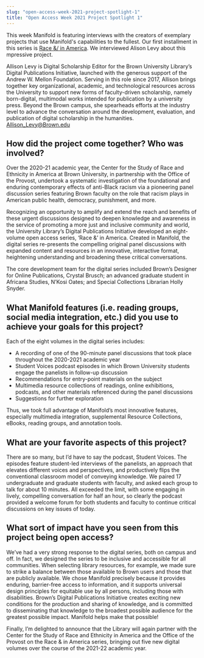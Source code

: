 ```yaml
---
slug: "open-access-week-2021-project-spotlight-1"
title: "Open Access Week 2021 Project Spotlight 1"
---
```


This week Manifold is featuring interviews with the creators of exemplary projects that use Manifold's capabilities to the fullest. Our first installment in this series is [Race &/ in America](https://digitalpublications.brown.edu/projects/project-collection/race-and-in-america). We interviewed Alison Levy about this mpressive project. 

Allison Levy is Digital Scholarship Editor for the Brown University Library’s Digital Publications Initiative, launched with the generous support of the Andrew W. Mellon Foundation. Serving in this role since 2017, Allison brings together key organizational, academic, and technological resources across the University to support new forms of faculty-driven scholarship, namely born-digital, multimodal works intended for publication by a university press. Beyond the Brown campus, she spearheads efforts at the industry level to advance the conversation around the development, evaluation, and publication of digital scholarship in the humanities. Allison_Levy@Brown.edu

## How did the project come together? Who was involved?

Over the 2020-21 academic year, the Center for the Study of Race and Ethnicity in America at Brown University, in partnership with the Office of the Provost, undertook a systematic investigation of the foundational and enduring contemporary effects of anti-Black racism via a pioneering panel discussion series featuring Brown faculty on the role that racism plays in American public health, democracy, punishment, and more.
 
Recognizing an opportunity to amplify and extend the reach and benefits of these urgent discussions designed to deepen knowledge and awareness in the service of promoting a more just and inclusive community and world, the University Library’s Digital Publications Initiative developed an eight-volume open access series, ‘Race &’ in America. Created in Manifold, the digital series re-presents the compelling original panel discussions with expanded content and resources in an innovative, interactive format, heightening understanding and broadening these critical conversations.
 
The core development team for the digital series included Brown’s Designer for Online Publications, Crystal Brusch; an advanced graduate student in Africana Studies, N’Kosi Oates; and Special Collections Librarian Holly Snyder.

## What Manifold features (i.e. reading groups, social media integration, etc.) did you use to achieve your goals for this project?

Each of the eight volumes in the digital series includes:
 
* A recording of one of the 90-minute panel discussions that took place throughout the 2020-2021 academic year
* Student Voices podcast episodes in which Brown University students engage the panelists in follow-up discussion 
* Recommendations for entry-point materials on the subject
* Multimedia resource collections of readings, online exhibitions, podcasts, and other materials referenced during the panel discussions
* Suggestions for further exploration
 
Thus, we took full advantage of Manifold’s most innovative features, especially multimedia integration, supplemental Resource Collections, eBooks, reading groups, and annotation tools.

## What are your favorite aspects of this project?

There are so many, but I’d have to say the podcast, Student Voices. The episodes feature student-led interviews of the panelists, an approach that elevates different voices and perspectives, and productively flips the conventional classroom model of conveying knowledge. We paired 17 undergraduate and graduate students with faculty, and asked each group to talk for about 10 minutes. All exceeded the limit, with some engaging in lively, compelling conversation for half an hour, so clearly the podcast provided a welcome forum for both students and faculty to continue critical discussions on key issues of today.

## What sort of impact have you seen from this project being open access?

We’ve had a very strong response to the digital series, both on campus and off. In fact, we designed the series to be inclusive and accessible for all communities. When selecting library resources, for example, we made sure to strike a balance between those available to Brown users and those that are publicly available. We chose Manifold precisely because it provides enduring, barrier-free access to information, and it supports universal design principles for equitable use by all persons, including those with disabilities. Brown’s Digital Publications Initiative creates exciting new conditions for the production and sharing of knowledge, and is committed to disseminating that knowledge to the broadest possible audience for the greatest possible impact. Manifold helps make that possible!
 
Finally, I’m delighted to announce that the Library will again partner with the Center for the Study of Race and Ethnicity in America and the Office of the Provost on the Race & in America series, bringing out five new digital volumes over the course of the 2021-22 academic year. 
